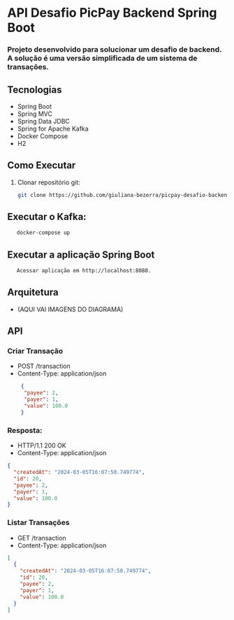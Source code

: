 # API Desafio PicPay Backend Spring Boot

### Projeto desenvolvido para solucionar um desafio de backend. A solução é uma versão simplificada de um sistema de transações.

## Tecnologias
- Spring Boot
- Spring MVC
- Spring Data JDBC
- Spring for Apache Kafka
- Docker Compose
- H2

## Como Executar
1. Clonar repositório git:
   ```bash
   git clone https://github.com/giuliana-bezerra/picpay-desafio-backend.git
    ```
## Executar o Kafka:
   ```bash
      docker-compose up
   ```

## Executar a aplicação Spring Boot
   ```bash
      Acessar aplicação em http://localhost:8080.
   ```
## Arquitetura
- (AQUI VAI IMAGENS DO DIAGRAMA)
## API
### Criar Transação
- POST /transaction
- Content-Type: application/json
   ```json
    {
     "payee": 2,
     "payer": 1,
     "value": 100.0
    }
   ```



### Resposta:
- HTTP/1.1 200 OK
- Content-Type: application/json

```json
{
  "createdAt": "2024-03-05T16:07:50.749774",
  "id": 20,
  "payee": 2,
  "payer": 1,
  "value": 100.0
}
```

### Listar Transações
- GET /transaction
- Content-Type: application/json

```json
[
  {
    "createdAt": "2024-03-05T16:07:50.749774",
    "id": 20,
    "payee": 2,
    "payer": 1,
    "value": 100.0
  }
]
```